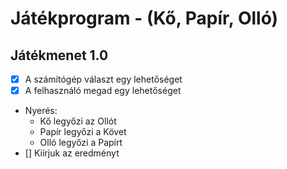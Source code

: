 # Játékprogram - (Kő, Papír, Olló)

## Játékmenet 1.0
- [x] A számítógép választ egy lehetőséget
- [x] A felhasználó megad egy lehetőséget
- Nyerés:
	- Kő legyőzi az Ollót
	- Papír legyőzi a Követ
	- Olló legyőzi a Papírt
- [] Kiírjuk az eredményt
